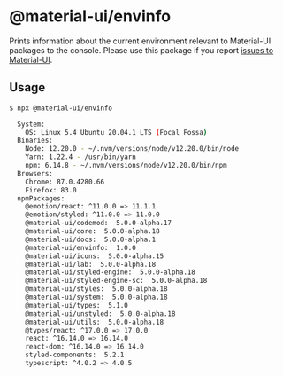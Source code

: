# @material-ui/envinfo

Prints information about the current environment relevant to Material-UI packages to the console.
Please use this package if you report [issues to Material-UI](https://github.com/mui-org/material-ui/issues).

## Usage

```bash
$ npx @material-ui/envinfo

  System:
    OS: Linux 5.4 Ubuntu 20.04.1 LTS (Focal Fossa)
  Binaries:
    Node: 12.20.0 - ~/.nvm/versions/node/v12.20.0/bin/node
    Yarn: 1.22.4 - /usr/bin/yarn
    npm: 6.14.8 - ~/.nvm/versions/node/v12.20.0/bin/npm
  Browsers:
    Chrome: 87.0.4280.66
    Firefox: 83.0
  npmPackages:
    @emotion/react: ^11.0.0 => 11.1.1
    @emotion/styled: ^11.0.0 => 11.0.0
    @material-ui/codemod:  5.0.0-alpha.17
    @material-ui/core:  5.0.0-alpha.18
    @material-ui/docs:  5.0.0-alpha.1
    @material-ui/envinfo:  1.0.0
    @material-ui/icons:  5.0.0-alpha.15
    @material-ui/lab:  5.0.0-alpha.18
    @material-ui/styled-engine:  5.0.0-alpha.18
    @material-ui/styled-engine-sc:  5.0.0-alpha.18
    @material-ui/styles:  5.0.0-alpha.18
    @material-ui/system:  5.0.0-alpha.18
    @material-ui/types:  5.1.0
    @material-ui/unstyled:  5.0.0-alpha.18
    @material-ui/utils:  5.0.0-alpha.18
    @types/react: ^17.0.0 => 17.0.0
    react: ^16.14.0 => 16.14.0
    react-dom: ^16.14.0 => 16.14.0
    styled-components:  5.2.1
    typescript: ^4.0.2 => 4.0.5
```
